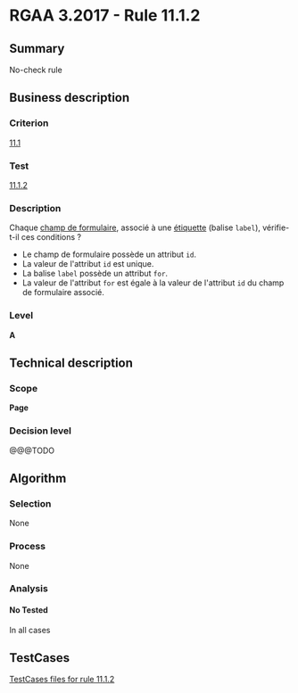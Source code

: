 # RGAA 3.2017 - Rule 11.1.2

## Summary
No-check rule


## Business description

### Criterion
[11.1](http://references.modernisation.gouv.fr/rgaa-accessibilite/criteres.html#crit-11-1)

### Test
[11.1.2](http://references.modernisation.gouv.fr/rgaa-accessibilite/criteres.html#test-11-1-2)

### Description
<div lang="fr">Chaque <a href="http://references.modernisation.gouv.fr/rgaa-accessibilite/glossaire.html#champ-de-saisie-de-formulaire">champ de formulaire</a>, associ&#xE9; &#xE0; une <a href="http://references.modernisation.gouv.fr/rgaa-accessibilite/glossaire.html#tiquette-de-champs-de-formulaire">&#xE9;tiquette</a> (balise <code lang="en">label</code>), v&#xE9;rifie-t-il ces conditions&nbsp;? <ul><li>Le champ de formulaire poss&#xE8;de un attribut <code lang="en">id</code>.</li> <li>La valeur de l'attribut <code lang="en">id</code> est unique.</li> <li>La balise <code lang="en">label</code> poss&#xE8;de un attribut <code lang="en">for</code>.</li> <li>La valeur de l'attribut <code lang="en">for</code> est &#xE9;gale &#xE0; la valeur de l'attribut <code lang="en">id</code> du champ de formulaire associ&#xE9;.</li> </ul></div>

### Level
**A**


## Technical description

### Scope
**Page**

### Decision level
@@@TODO


## Algorithm

### Selection
None

### Process
None

### Analysis

#### No Tested
In all cases


##  TestCases

[TestCases files for rule 11.1.2](https://github.com/Asqatasun/Asqatasun/tree/develop/rules/rules-rgaa3.2017/src/test/resources/testcases/rgaa32017/Rgaa32017Rule110102/)


